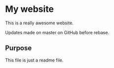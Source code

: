 # My website

This is a really awesome website.

Updates made on master on GitHub before rebase.

## Purpose

This file is just a readme file.

